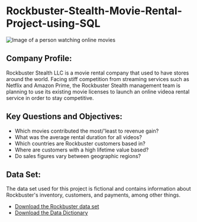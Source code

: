 # Rockbuster-Stealth-Movie-Rental-Project-using-SQL
![Image of a person watching online movies](https://cdn.pixabay.com/photo/2023/01/17/19/49/tv-7725366_1280.jpg)
## Company Profile:
Rockbuster Stealth LLC is a movie rental company that used to have stores around the world. Facing stiff competition from streaming services such as Netflix and Amazon Prime, the Rockbuster Stealth management team is planning to use its existing movie licenses to launch an online videoa rental service in order to stay competitive.
## Key Questions and Objectives:
- Which movies contributed the most/'least to revenue gain?
- What was the average rental duration for all videos?
- Which countries are Rockbuster customers based in?
- Where are customers with a high lifetime value based?
- Do sales figures vary between geographic regions?
## Data Set:
The data set used for this project is fictional and contains information about Rockbuster's inventory, customers, and payments, among other things.
- [Download the Rockbuster data set](http://www.postgresqltutorial.com/wp-content/uploads/2019/05/dvdrental.zip)
- [Download the Data Dictionary](https://github.com/sanjukta-de/Rockbuster-Stealth-Movie-Rental-Project-using-SQL/blob/main/Data_Dictionary.pdf)
